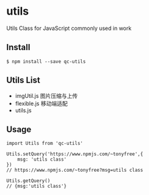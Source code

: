 # utils
Utils Class for JavaScript commonly used in work

## Install
```
$ npm install --save qc-utils
```

## Utils List
+ imgUtil.js 图片压缩与上传
+ flexible.js 移动端适配
+ utils.js 


## Usage
```
import Utils from 'qc-utils'

Utils.setQuery('https://www.npmjs.com/~tonyfree',{
    msg: 'utils class'
})
// https://www.npmjs.com/~tonyfree?msg=utils class

Utils.getQuery()
// {msg:'utils class'}
```